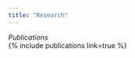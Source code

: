 ```yaml
---
title: "Research"
---
```



<summary><i>Publications</i></summary>
{% include publications link=true %}
<br/>

